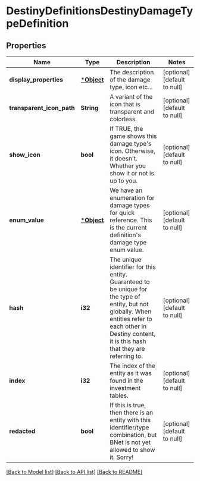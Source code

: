 # DestinyDefinitionsDestinyDamageTypeDefinition

## Properties
Name | Type | Description | Notes
------------ | ------------- | ------------- | -------------
**display_properties** | [***Object**](Object.md) | The description of the damage type, icon etc... | [optional] [default to null]
**transparent_icon_path** | **String** | A variant of the icon that is transparent and colorless. | [optional] [default to null]
**show_icon** | **bool** | If TRUE, the game shows this damage type&#39;s icon. Otherwise, it doesn&#39;t. Whether you show it or not is up to you. | [optional] [default to null]
**enum_value** | [***Object**](Object.md) | We have an enumeration for damage types for quick reference. This is the current definition&#39;s damage type enum value. | [optional] [default to null]
**hash** | **i32** | The unique identifier for this entity. Guaranteed to be unique for the type of entity, but not globally.  When entities refer to each other in Destiny content, it is this hash that they are referring to. | [optional] [default to null]
**index** | **i32** | The index of the entity as it was found in the investment tables. | [optional] [default to null]
**redacted** | **bool** | If this is true, then there is an entity with this identifier/type combination, but BNet is not yet allowed to show it. Sorry! | [optional] [default to null]

[[Back to Model list]](../README.md#documentation-for-models) [[Back to API list]](../README.md#documentation-for-api-endpoints) [[Back to README]](../README.md)


